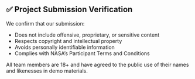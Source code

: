 
## ✅ Project Submission Verification

We confirm that our submission:
- Does not include offensive, proprietary, or sensitive content
- Respects copyright and intellectual property
- Avoids personally identifiable information
- Complies with NASA’s Participant Terms and Conditions

All team members are 18+ and have agreed to the public use of their names and likenesses in demo materials.
